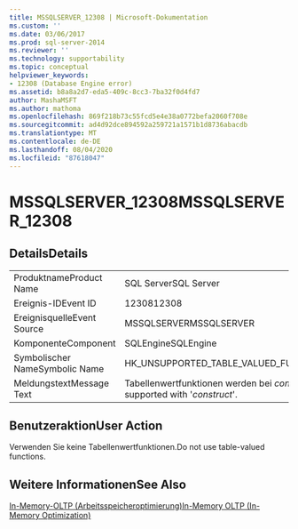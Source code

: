 ```yaml
---
title: MSSQLSERVER_12308 | Microsoft-Dokumentation
ms.custom: ''
ms.date: 03/06/2017
ms.prod: sql-server-2014
ms.reviewer: ''
ms.technology: supportability
ms.topic: conceptual
helpviewer_keywords:
- 12308 (Database Engine error)
ms.assetid: b8a8a2d7-eda5-409c-8cc3-7ba32f0d4fd7
author: MashaMSFT
ms.author: mathoma
ms.openlocfilehash: 869f218b73c55fcd5e4e38a0772befa2060f708e
ms.sourcegitcommit: ad4d92dce894592a259721a1571b1d8736abacdb
ms.translationtype: MT
ms.contentlocale: de-DE
ms.lasthandoff: 08/04/2020
ms.locfileid: "87618047"
---
```

# <a name="mssqlserver_12308"></a><span data-ttu-id="5af8c-102">MSSQLSERVER_12308</span><span class="sxs-lookup"><span data-stu-id="5af8c-102">MSSQLSERVER_12308</span></span>
    
## <a name="details"></a><span data-ttu-id="5af8c-103">Details</span><span class="sxs-lookup"><span data-stu-id="5af8c-103">Details</span></span>  
  
|||  
|-|-|  
|<span data-ttu-id="5af8c-104">Produktname</span><span class="sxs-lookup"><span data-stu-id="5af8c-104">Product Name</span></span>|<span data-ttu-id="5af8c-105">SQL Server</span><span class="sxs-lookup"><span data-stu-id="5af8c-105">SQL Server</span></span>|  
|<span data-ttu-id="5af8c-106">Ereignis-ID</span><span class="sxs-lookup"><span data-stu-id="5af8c-106">Event ID</span></span>|<span data-ttu-id="5af8c-107">12308</span><span class="sxs-lookup"><span data-stu-id="5af8c-107">12308</span></span>|  
|<span data-ttu-id="5af8c-108">Ereignisquelle</span><span class="sxs-lookup"><span data-stu-id="5af8c-108">Event Source</span></span>|<span data-ttu-id="5af8c-109">MSSQLSERVER</span><span class="sxs-lookup"><span data-stu-id="5af8c-109">MSSQLSERVER</span></span>|  
|<span data-ttu-id="5af8c-110">Komponente</span><span class="sxs-lookup"><span data-stu-id="5af8c-110">Component</span></span>|<span data-ttu-id="5af8c-111">SQLEngine</span><span class="sxs-lookup"><span data-stu-id="5af8c-111">SQLEngine</span></span>|  
|<span data-ttu-id="5af8c-112">Symbolischer Name</span><span class="sxs-lookup"><span data-stu-id="5af8c-112">Symbolic Name</span></span>|<span data-ttu-id="5af8c-113">HK_UNSUPPORTED_TABLE_VALUED_FUNCTIONS</span><span class="sxs-lookup"><span data-stu-id="5af8c-113">HK_UNSUPPORTED_TABLE_VALUED_FUNCTIONS</span></span>|  
|<span data-ttu-id="5af8c-114">Meldungstext</span><span class="sxs-lookup"><span data-stu-id="5af8c-114">Message Text</span></span>|<span data-ttu-id="5af8c-115">Tabellenwertfunktionen werden bei *construct* nicht unterstützt.</span><span class="sxs-lookup"><span data-stu-id="5af8c-115">Table-valued functions are not supported with '*construct*'.</span></span>|  
  
## <a name="user-action"></a><span data-ttu-id="5af8c-116">Benutzeraktion</span><span class="sxs-lookup"><span data-stu-id="5af8c-116">User Action</span></span>  
 <span data-ttu-id="5af8c-117">Verwenden Sie keine Tabellenwertfunktionen.</span><span class="sxs-lookup"><span data-stu-id="5af8c-117">Do not use table-valued functions.</span></span>  
  
## <a name="see-also"></a><span data-ttu-id="5af8c-118">Weitere Informationen</span><span class="sxs-lookup"><span data-stu-id="5af8c-118">See Also</span></span>  
 [<span data-ttu-id="5af8c-119">In-Memory-OLTP &#40;Arbeitsspeicheroptimierung&#41;</span><span class="sxs-lookup"><span data-stu-id="5af8c-119">In-Memory OLTP &#40;In-Memory Optimization&#41;</span></span>](../in-memory-oltp/in-memory-oltp-in-memory-optimization.md)  
  
  
